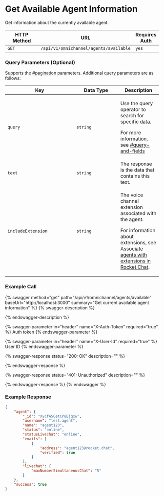 # Get Available Agent Information

Get information about the currently available agent.

<table><thead><tr><th width="165">HTTP Method</th><th width="287">URL</th><th>Requires Auth</th></tr></thead><tbody><tr><td><code>GET</code></td><td><code>/api/v1/omnichannel/agents/available</code></td><td><code>yes</code></td></tr></tbody></table>

### Query Parameters (Optional)

Supports the [#pagination](../../../../#pagination "mention") parameters. Additional query parameters are as follows:

<table><thead><tr><th width="210">Key</th><th width="128">Data Type</th><th>Description</th></tr></thead><tbody><tr><td><code>query</code></td><td><code>string</code></td><td><p>Use the query operator to search for specific data. </p><p></p><p>For more information, see <a data-mention href="../../../../#query-and-fields">#query-and-fields</a></p></td></tr><tr><td><code>text</code></td><td><code>string</code></td><td>The response is the data that contains this text.</td></tr><tr><td><code>includeExtension</code></td><td><code>string</code></td><td><p>The voice channel extension associated with the agent.</p><p></p><p>For information about extensions, see <a href="https://docs.rocket.chat/use-rocket.chat/rocket.chat-voice-channel/voice-channel-admin-guide/configure-with-an-active-pbx-server/associate-agents-with-extensions-in-rocket.chat">Associate agents with extensions in Rocket.Chat</a>.</p></td></tr></tbody></table>

### Example Call

{% swagger method="get" path="/api/v1/omnichannel/agents/available" baseUrl="http://localhost:3000" summary="Get current available agent information" %}
{% swagger-description %}

{% endswagger-description %}

{% swagger-parameter in="header" name="X-Auth-Token" required="true" %}
Auth token
{% endswagger-parameter %}

{% swagger-parameter in="header" name="X-User-Id" required="true" %}
User ID
{% endswagger-parameter %}

{% swagger-response status="200: OK" description="" %}

{% endswagger-response %}

{% swagger-response status="401: Unauthorized" description="" %}

{% endswagger-response %}
{% endswagger %}

### Example Response

```json
{
    "agent": {
        "_id": "XycfA5CetCPuEjqxw",
        "username": "test.agent",
        "name": "agent123",
        "status": "online",
        "statusLivechat": "online",
        "emails": [
            {
                "address": "agent123@rocket.chat",
                "verified": true
            }
        ],       
        "livechat": {
            "maxNumberSimultaneousChat": "5"
        }
    },
    "success": true
}
```
